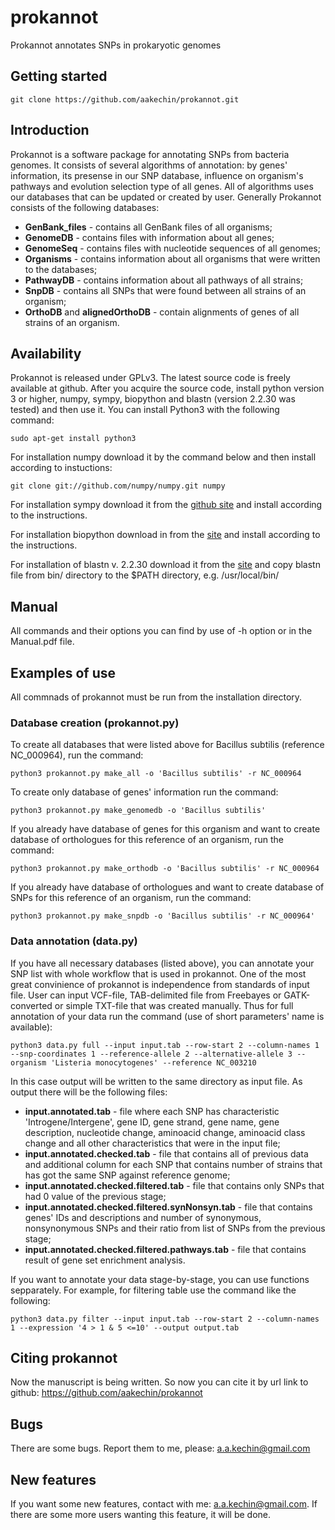 # prokannot

Prokannot annotates SNPs in prokaryotic genomes

## Getting started

```git clone https://github.com/aakechin/prokannot.git```

## Introduction

Prokannot is a software package for annotating SNPs from bacteria genomes. It consists of several algorithms of annotation: by genes' information, its presense in our SNP database, influence on organism's pathways and evolution selection type of all genes. All of algorithms uses our databases that can be updated or created by user. Generally Prokannot consists of the following databases:
* **GenBank_files** - contains all GenBank files of all organisms;
* **GenomeDB** - contains files with information about all genes;
* **GenomeSeq** - contains files with nucleotide sequences of all genomes;
* **Organisms** - contains information about all organisms that were written to the databases;
* **PathwayDB** - contains information about all pathways of all strains;
* **SnpDB** - contains all SNPs that were found between all strains of an organism;
* **OrthoDB** and **alignedOrthoDB** - contain alignments of genes of all strains of an organism.

## Availability

Prokannot is released under GPLv3. The latest source code is freely available at github. After you acquire the source code, install python version 3 or higher, numpy, sympy, biopython and blastn (version 2.2.30 was tested) and then use it. You can install Python3 with the following command:

```sudo apt-get install python3```

For installation numpy download it by the command below and then install according to instuctions:

```git clone git://github.com/numpy/numpy.git numpy```

For installation sympy download it from the [github site](https://github.com/sympy/sympy/releases) and install according to the instructions.

For installation biopython download in from the [site](http://biopython.org/wiki/Download) and install according to the instructions.

For installation of blastn v. 2.2.30 download it from the [site](ftp://ftp.ncbi.nlm.nih.gov/blast/executables/blast+/2.2.30) and copy blastn file from bin/ directory to the $PATH directory, e.g. /usr/local/bin/

## Manual

All commands and their options you can find by use of -h option or in the Manual.pdf file.

## Examples of use

All commnads of prokannot must be run from the installation directory.

### Database creation (prokannot.py)

To create all databases that were listed above for Bacillus subtilis (reference NC_000964), run the command:

```python3 prokannot.py make_all -o 'Bacillus subtilis' -r NC_000964```

To create only database of genes' information run the command:

```python3 prokannot.py make_genomedb -o 'Bacillus subtilis'```

If you already have database of genes for this organism and want to create database of orthologues for this reference of an organism, run the command:

```python3 prokannot.py make_orthodb -o 'Bacillus subtilis' -r NC_000964```

If you already have database of orthologues and want to create database of SNPs for this reference of an organism, run the command:

```python3 prokannot.py make_snpdb -o 'Bacillus subtilis' -r NC_000964'```

### Data annotation (data.py)

If you have all necessary databases (listed above), you can annotate your SNP list with whole workflow that is used in prokannot. One of the most great convinience of prokannot is independence from standards of input file. User can input VCF-file, TAB-delimited file from Freebayes or GATK-converted or simple TXT-file that was created manually. Thus for full annotation of your data run the command (use of short parameters' name is available):

```python3 data.py full --input input.tab --row-start 2 --column-names 1 --snp-coordinates 1 --reference-allele 2 --alternative-allele 3 --organism 'Listeria monocytogenes' --reference NC_003210```

In this case output will be written to the same directory as input file. As output there will be the following files:
* **input.annotated.tab** - file where each SNP has characteristic 'Introgene/Intergene', gene ID, gene strand, gene name, gene description, nucleotide change, aminoacid change, aminoacid class change and all other characteristics that were in the input file;
* **input.annotated.checked.tab** - file that contains all of previous data and additional column for each SNP that contains number of strains that has got the same SNP against reference genome;
* **input.annotated.checked.filtered.tab** - file that contains only SNPs that had 0 value of the previous stage;
* **input.annotated.checked.filtered.synNonsyn.tab** - file that contains genes' IDs and descriptions and number of synonymous, nonsynonymous SNPs and their ratio from list of SNPs from the previous stage;
* **input.annotated.checked.filtered.pathways.tab** - file that contains result of gene set enrichment analysis.

If you want to annotate your data stage-by-stage, you can use functions sepparately. For example, for filtering table use the command like the following:

```python3 data.py filter --input input.tab --row-start 2 --column-names 1 --expression '4 > 1 & 5 <=10' --output output.tab```

## Citing prokannot

Now the manuscript is being written. So now you can cite it by url link to github: https://github.com/aakechin/prokannot

## Bugs

There are some bugs. Report them to me, please: a.a.kechin@gmail.com

## New features

If you want some new features, contact with me: a.a.kechin@gmail.com. If there are some more users wanting this feature, it will be done.
